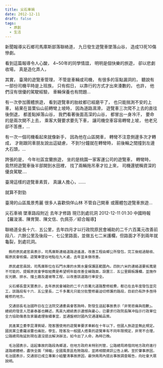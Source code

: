 ```yaml
---
title: 尖石車禍
date: 2012-12-11
draft: false
tags:
  - 原創
  - 生活
---
```

新聞報導尖石鄉司馬庫斯部落聯絡道，
九日發生遊覽車墜落山谷，
造成13死10傷慘劇。

看到這篇報導令人心酸，
4~50年的同學情誼，
明明是個快樂的旅遊，
卻以悲劇收場，
真是造化弄人，

其實，
臺灣的遊覽車管理，
不管是車輛或司機，
有很多的盲點漏洞的，
聽說有一部份司機平時是上班族，
只有假日，
以靠行的方式才出來湊數的，
也許，
他們沒有很優的駕駛經驗，
車輛保養也有問題...

有一次參加團體旅遊，
看到遊覽車的胎紋都已經磨平了，
也只能揣測不安的上車，
結果在苗栗仙山前轉彎上坡時，
因為道路濕滑，
遊覽車三次爬不上去的直往後倒退，
都差點掉落山谷，
我們看著後面高深的山谷，
都冒出一身冷汗，
要命的是兩次開不上去，
乘客大聲要求要先下車，
讓司機空車容易轉彎上坡，
他老兄卻不答應，...

有一次一個司機看起來就像新手，
因為他在山區開車，
轉彎不注意側邊多次才轉成，
才剛跟同車朋友說出這疑慮，
不到1分鐘就在轉彎時，
前後輪之間撞到左邊大石頭，...

誇張的是，
今年社區宜蘭旅遊，
坐的是桃園一家客運公司的遊覽車，
轉彎時，
竟然把遊覽車後半部開到水田裡，
找了兩輛拖吊車才拉上來，
司機還號稱資深的優良駕駛....

臺灣這樣的遊覽車素質，
真讓人擔心，......

就算不對勁

臺灣的山區風景秀麗
很多人喜歡倘佯山林
不管自己開車
或團體包遊覽車旅遊...

尖石車禍 墜車路段附近 去年才修路 現已到處坑洞
2012-12-11 01:30 中國時報 【羅浚濱、陳育賢、陳文信、仇佩芬／綜合報導】

聯絡道全長十六．五公里，去年四月才以行政院原民會補助的二千六百萬元改善前段八．六餘公里及後段一．七公里路面，並做五七二米護欄，但路面才不到兩年就龜裂，到處坑洞。 

    　縣府原民處官員表示，司馬庫斯連絡道路途遙遠，改善工程由鄉公所發包，完工後經過驗收、報原民會核備，遊覽車墜谷地點在九Ｋ處，去年並未做改善。 

    　原民處官員說，司馬庫斯位在石門水庫的水質水量保護區範圍內，四到六米的連絡道要拓寬是不可能的，提報原民會爭取經費是希望明年能改善全線路面，設置三．五公里鋼板護欄，並施作反光鏡、排水、擋土牆及邊坡等工程，以改善該道路行車安全。 

    　尖石鄉長雲天寶表示，去年原民會補助的二千六百萬元道路整修經費，都已在去年度發包並完工，該路段有十六．五公里長，二千多萬元只能分批整修最迫切修護的路段，目前仍有許多亟待維修的地方。 

    　交通部長毛治國昨日在立法院交通委員會答詢時，對發生這起事故表示「非常悲痛與抱歉」。總統府發言人范姜泰基也轉述，馬英九總統表示遺憾與憂心，已要求行政院長陳冲指示行政單位全力協助傷患及家屬處理後續事宜，並通盤檢討國內交通運輸品質。 

    　民進黨立委李昆澤質疑，陸客團使用的遊覽車要求車齡在十年以下，但國人旅遊並無此規定。國民黨立委羅淑蕾也痛批，學生、陸客及一般國人搭乘的遊覽車有不同年限規定，非常不合理，公路總局拖延到現在還沒提出解決辦法，如今出了人命，為時已晚。 

    　毛治國表示，這起事故的路段為鄉道，但地方政府未特別列管，公路總局將偕同地方政府進行道路總體檢，盡快全面「掃瞄」全國風景區危險路段，並將相關資訊公告上網。至於肇事原因，毛治國表示，交通部已成立專案小組釐清事故原因，最快兩周內提出事故調查報告，向社會大眾說明。
